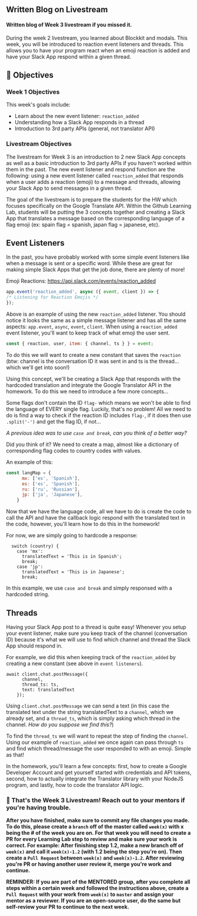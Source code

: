 ## Written Blog on Livestream

#### Written blog of Week 3 livestream if you missed it.

During the week 2 livestream, you learned about Blockkit and modals. This week, you will be introduced to reaction event listeners and threads. This allows you to have your program react when an emoji reaction is added and have your Slack App respond within a given thread.

## 📝 Objectives

### Week 1 Objectives

This week's goals include:

- Learn about the new event listener: `reaction_added`
- Understanding how a Slack App responds in a thread
- Introduction to 3rd party APIs (general, not translator API)

### Livestream Objectives

The livestream for Week 3 is an introduction to 2 new Slack App concepts as well as a basic introduction to 3rd party APIs if you haven't worked within them in the past. The new event listener and respond function are the following: using a new event listener called `reaction_added` that responds when a user adds a reaction (emoji) to a message and threads, allowing your Slack App to send messages in a given thread.

The goal of the livestream is to prepare the students for the HW which focuses specifically on the Google Translate API. Within the Github Learning Lab, students will be putting the 3 concepts together and creating a Slack App that translates a message based on the corresponding language of a flag emoji (ex: spain flag = spanish, japan flag = japanese, etc).

## Event Listeners

In the past, you have probably worked with some simple event listeners like when a message is sent or a specific word. While these are great for making simple Slack Apps that get the job done, there are plenty of more!

Emoji Reactions: https://api.slack.com/events/reaction_added
 ```javascript 
 app.event('reaction_added', async ({ event, client }) => {
 /* Listening for Reaction Emojis */
 });

```

Above is an example of using the new `reaction_added` listener. You should notice it looks the same as a simple message listener and has all the same aspects: `app.event`, `async`, `event`, `client`. When using a `reaction_added` event listener, you'll want to keep track of what emoji the user sent.

```javascript
const { reaction, user, item: { channel, ts } } = event;
```
To do this we will want to create a new constant that saves the `reaction` (btw: channel is the conversation ID it was sent in and ts is the thread... which we'll get into soon!)

Using this concept, we'll be creating a Slack App that responds with the hardcoded translation and integrate the Google Translator API in the homework. To do this we need to introduce a few more concepts...

Some flags don't contain the ID `flag-` which means we won't be able to find the language of EVERY single flag. Luckily, that's no problem! All we need to do is find a way to check if the reaction ID includes `flag-`, if it does then use `.split('-')` and get the flag ID, if not...

*A previous idea was to use `case and break`, can you think of a better way?*

Did you think of it? We need to create a map, almost like a dictionary of corresponding flag codes to country codes with values. 

An example of this:
```javascript
const langMap = {
      mx: ['es', 'Spanish'],
      es: ['es', 'Spanish'],
      ru: ['ru', 'Russian'],
      jp: ['ja', 'Japanese'],
    }
```
Now that we have the language code, all we have to do is create the code to call the API and have the callback logic respond with the translated text in the code, however, you'll learn how to do this in the homework!

For now, we are simply going to hardcode a response:

```
  switch (country) {
    case 'mx':
      translatedText = 'This is in Spanish';
      break;
    case 'jp':
      translatedText = 'This is in Japanese';
      break;
```
In this example, we use `case and break` and simply responsed with a hardcoded string.

## Threads

Having your Slack App post to a thread is quite easy! Whenever you setup your event listener, make sure you keep track of the channel (conversation ID) because it's what we will use to find which channel and thread the Slack App should respond in.

For example, we did this when keeping track of the `reaction_added` by creating a new constant (see above in `event listeners`).
```
await client.chat.postMessage({
      channel,
      thread_ts: ts,
      text: translatedText
    });
```
Using `client.chat.postMessage` we can send a text (in this case the translated text under the string translatedText to a `channel`, which we already set, and a `thread_ts`, which is simply asking which thread in the channel. *How do you suppose we find this?*)

To find the `thread_ts` we will want to repeat the step of finding the `channel`. Using our example of `reaction_added` we once again can pass through `ts` and find which thread/message the user responded to with an emoji. Simple as that!

In the homework, you'll learn a few concepts: first, how to create a Google Developer Account and get yourself started with credentials and API tokens, second, how to actually integrate the Translator library with your NodeJS program, and lastly, how to code the translator API logic.


### 🎉 That's the Week 3 Livestream! Reach out to your mentors if you're having trouble.

**After you have finished, make sure to commit any file changes you made. To do this, please create a `branch` off of the master called `week(x)` with x being the # of the week you are on. For that week you will need to create a PR for every Learning Lab step to review and make sure your work is correct. For example: After finishing step 1.2, make a new branch off of `week(x)` and call it `week(x)-1.2` (with 1.2 being the step you're on). Then create a `Pull Request` between `week(x)` and `week(x)-1.2`. After reviewing you're PR or having another user review it, merge you're work and continue.**

**REMINDER: If you are part of the MENTORED group, after you complete all steps within a certain week and followed the instructions above, create a `Pull Request` with your work from `week(x)` to `master` and assign your mentor as a reviewer. If you are an open-source user, do the same but self-review your PR to continue to the next week.**






